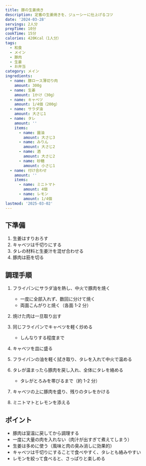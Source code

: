 ```yaml
---
title: 豚の生姜焼き
description: 定番の生姜焼きを、ジューシーに仕上げるコツ
date: '2024-03-28'
servings: 2人分
prepTime: 10分
cookTime: 15分
calories: 420Kcal（1人分）
tags:
  - 和食
  - メイン
  - 豚肉
  - 生姜
  - お弁当
category: メイン
ingredients:
  - name: 豚ロース薄切り肉
    amount: 300g
  - name: 生姜
    amount: 1かけ（30g）
  - name: キャベツ
    amount: 1/4個（200g）
  - name: サラダ油
    amount: 大さじ1
  - name: タレ
    amount: ''
    items:
      - name: 醤油
        amount: 大さじ3
      - name: みりん
        amount: 大さじ2
      - name: 酒
        amount: 大さじ2
      - name: 砂糖
        amount: 小さじ1
  - name: 付け合わせ
    amount: ''
    items:
      - name: ミニトマト
        amount: 4個
      - name: レモン
        amount: 1/4個
lastmod: '2025-03-02'
---
```


## 下準備

1. 生姜はすりおろす
2. キャベツは千切りにする
3. タレの材料と生姜汁を混ぜ合わせる
4. 豚肉は筋を切る

## 調理手順

1. フライパンにサラダ油を熱し、中火で豚肉を焼く

   - 一度に全部入れず、数回に分けて焼く
   - 両面こんがりと焼く（各面 1-2 分）

2. 焼けた肉は一旦取り出す

3. 同じフライパンでキャベツを軽く炒める

   - しんなりする程度まで

4. キャベツを皿に盛る

5. フライパンの油を軽く拭き取り、タレを入れて中火で温める

6. タレが温まったら豚肉を戻し入れ、全体にタレを絡める

   - タレがとろみを帯びるまで（約 1-2 分）

7. キャベツの上に豚肉を盛り、残りのタレをかける

8. ミニトマトとレモンを添える

## ポイント

- 豚肉は室温に戻してから調理する
- 一度に大量の肉を入れない（肉汁が出すぎて煮えてしまう）
- 生姜は多めに使う（風味と肉の臭み消しに効果的）
- キャベツは千切りにすることで食べやすく、タレとも絡みやすい
- レモンを絞って食べると、さっぱりと楽しめる

